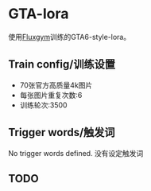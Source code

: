 # GTA-lora

使用[Fluxgym](https://github.com/cocktailpeanut/fluxgym)训练的GTA6-style-lora。
## Train config/训练设置
- 70张官方高质量4k图片
- 每张图片重复次数:6
- 训练轮次:3500

## Trigger words/触发词

No trigger words defined.
没有设定触发词
## TODO
